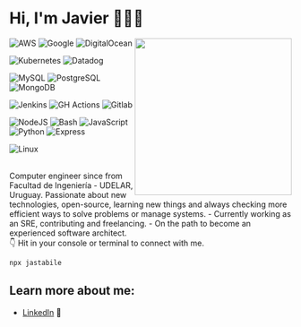 # Hi, I'm Javier 👋👨‍💻
<img align="right" width="280" src="https://github.com/jastabilesandbox/jastabilesandbox/blob/main/static/hello.gif?raw=true">

![AWS](https://img.shields.io/badge/Cloud-AWS-informational?style=flat&logo=amazonwebservices&color=232F3E)
![Google](https://img.shields.io/badge/Cloud-Google-informational?style=flat&logo=googlecloud&color=4285F4)
![DigitalOcean](https://img.shields.io/badge/Cloud-DigitalOcean-informational?style=flat&logo=digitalocean&color=0080FF)

![Kubernetes](https://img.shields.io/badge/Orchestration-Kubernetes-informational?style=flat&logo=kubernetes&color=326CE5)
![Datadog](https://img.shields.io/badge/Observability-Datadog-informational?style=flat&logo=datadog&color=632CA6)

![MySQL](https://img.shields.io/badge/Database-MySQL-informational?style=flat&logo=mysql&color=4479A1)
![PostgreSQL](https://img.shields.io/badge/Database-PostgreSQL-informational?style=flat&logo=postgresql&color=4169E1)
![MongoDB](https://img.shields.io/badge/Database-MongoDB-informational?style=flat&logo=mongodb&color=47A248)

![Jenkins](https://img.shields.io/badge/CI\/CD-Jenkins-informational?style=flat&logo=jenkins&color=D24939)
![GH Actions](https://img.shields.io/badge/CI\/CD-Github_actions-informational?style=flat&logo=githubactions&color=2088FF)
![Gitlab](https://img.shields.io/badge/CI\/CD-Gitlab-informational?style=flat&logo=gitlab&color=FC6D26)

![NodeJS](https://img.shields.io/badge/Code-NodeJS-informational?style=flat&logo=nodedotjs&color=5FA04E)
![Bash](https://img.shields.io/badge/Code-Bash-informational?style=flat&logo=gnubash&color=4EAA25)
![JavaScript](https://img.shields.io/badge/Code-JavaScript-informational?style=flat&logo=javascript&color=F7DF1E)
![Python](https://img.shields.io/badge/Code-Python-informational?style=flat&logo=python&color=3776AB)
![Express](https://img.shields.io/badge/Framework-Express-informational?style=flat&logo=express&color=000000)


![Linux](https://img.shields.io/badge/System-Linux-informational?style=flat&logo=linux&color=FCC624)

</br>
Computer engineer since from Facultad de Ingeniería - UDELAR, Uruguay. 
Passionate about new technologies, open-source, learning new things and always checking more efficient ways to solve problems or manage systems. 
- Currently working as an SRE, contributing and freelancing.
- On the path to become an experienced software architect.

</br>
👇 Hit in your console or terminal to connect with me.

```bash
npx jastabile
```

## Learn more about me: 
- <a href="https://www.linkedin.com/in/javierstabile/">LinkedIn</a> 💼
